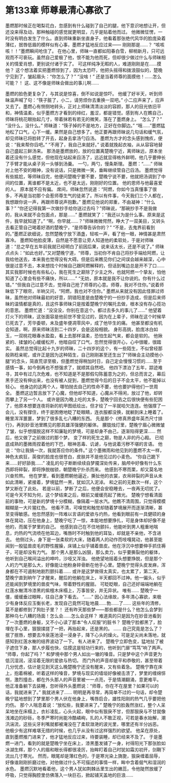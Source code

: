 # 第133章 师尊最清心寡欲了
墨燃那时候正在喝梨花白，忽感到有什么碰到了自己的腿，他下意识地想让开，但还没来得及动，那种触碰的感觉就更明显，几乎是贴着他而过。
他微微怔愣，一时没有明白发生了什么。直到师昧重新坐直身子，他看着那张绝代风华的脸庞染着薄红，抿唇低眉的模样似有心事，墨燃才猛地反应过来——
刚刚那是……？
“咳咳咳！！”墨燃瞬间呛住了。
在他心里，师昧一直都如阳春白雪，柳梢新月，只可远观而不可亵玩。虽然自己爱极了他，恨不能为他而死，但却很少做过什么与师昧相关的情爱肖想，更别说付诸于实了。
可这样纯净无暇的人，难道刚刚是在……摸他？
这个想法着实把墨燃惊到了，因为太恐吓，他把头摇得和拨浪鼓似的，楚晚宁见到了，皱起眉头：“你怎么了？”
“没啥！”
还是当着师尊的面摸他！……怎么可能？！
这、这不像是师昧会做出的事儿啊……

墨燃的脸色更复杂了，与其说是惊喜，倒不如说是惊吓。
他缓了好半天，听到师昧温声喊了句：“筷子脏了，小二，请劳烦你去重换一双吧。”
小二应声来了，应声又去了。墨燃心有恻侧地转头，正对上师昧清清淡淡的容颜，那人的目光依旧平和，神情温柔，似乎墨燃方才看到的绯红，羞涩，都是错觉。感到有人在瞧自己，师昧将桃花眼抬起几寸，带着抹若有若无的微笑，落在了墨燃身上。
“怎么了？”
“没什么，没什么。”
师昧道：“筷子掉的不是地方，正好在你脚边。”
“哦……”墨燃猛地松了口气，心下一缓。果然是自己想多了。他正要再跟师昧说几句话和缓气氛，却见师昧已将脸转了开去，起身去拿汤勺舀汤。
墨燃为方才的念头感到愧疚，便说：“我来帮你舀吧。”
“不用了，我自己来就好。”
说着就挽起衣袖，从从容容地替自己盛起三鲜汤来。
那汤是墨燃放的，放的位置离楚晚宁近，离师昧远，原本坐着还没有什么感觉，但他现在站起来舀汤了，远近就显得格外鲜明，他几乎要伸长了手臂才能从桌子另一头够到汤羹。
一勺，两勺，慢条斯理。
墨燃：“……”
师昧对上他不安的眼神，没有说话，只是微微一笑，垂眸继续管自己舀汤。
墨燃觉得有些尴尬，等师昧舀完，他便问楚晚宁要不要，楚晚宁说不要，他就把汤调到了中间的位置，离谁都不是太近，也不是太远，刚刚好的位置。
他的恩师与他最喜爱的人。
原本就不应有偏。
席间，师昧忽然说道：“阿燃，你如今当真懂事了很多，不再是当初那个会惹师尊生气的徒弟了。所以有件事，今天我们三个人都在，我想跟你说一声，再跟师尊说声抱歉。”
墨燃见他说的郑重，不由凝神：“什么事？”
“你还记得我第一次做抄手给你送过去吗？”师昧说，“那碗抄手不是我做的，我从来就不会包面点，那是……”
墨燃就笑了：“我还以为是什么事。原来是这件，我早就知道了。”
“啊，你早就……？”师昧微微愕然，睁大了一双美目，又转头去看正管自己喝着好酒的楚晚宁，“是师尊告诉你的？”
“不是，去鬼界前看到的。”墨燃正欲细说，忽然楚晚宁放下酒盏，轻咳一声，看了他一眼，神情甚是肃然寡冷。
墨燃知他脸皮薄，自然是不愿意让旁人知道他的柔软处，于是对师昧道：“总之早在五年前我就已经明白了前因后果，说来话太长，还是不说了。”
师昧点点头：“如此也好。”又对楚晚宁道，“师尊，当初你不肯自己将抄手端给阿燃，让我给他送去，本来我也觉得没有大碍。但是后来瞧见你们之间误会越来越深，心中很是过意不去，本来想找个时候自己跟阿燃解释的，但话到嘴边总是开不了口……其实我那时候也有些私心，我在死生之巅除了少主之外，也就阿燃一个挚友，怕他知道了心里会有些不痛快，所以……”
“无妨，原本就是我不让你说的。你有什么过错。”
“但我自己过意不去，觉得自己抢了师尊的心意。师尊，我对不住你。”说着师昧低下了眼帘，半晌又问，“阿燃，我也对不住你。”
墨燃从来就没有因此怪罪过师昧，虽然他对师昧最初的好意，阴错阳差是由楚晚宁的一份抄手造成，但是后来师昧的温情都是真的，且这件事师昧只是按着楚晚宁的嘱托去做，根本没有存心揽功的意思。
墨燃忙道：“没没没，你别在意这个。都过去多久的事儿了……”
他望着灯火下的师昧，这张面容是他前世不曾见过的，因为在上辈子，师昧在这个时候早已死去了，芳华委顿，未及盛年便凋零风中，成了他毕生的痛。
他甚至都没有机会知道，啊，原来师昧活到二十四岁，会是这般相貌。
身形高挑，脸庞冰白如玉，一双桃花眼春水盈盈，看上去那样温柔，恐怕生起气来，都会是软的。
他揪紧的、揉皱的心缓缓松开，他暗自叹了口气，忽然觉得很开心，心中很暖，很踏实。
虽然总觉得比起十九岁的师昧，二十四岁的这个，有一些陌生，不似曾经那般熟稔亲昵，或许正是因为这种陌生，自己刚刚甚至还生出了“师昧会主动摸他小腿”的念头，简直荒谬至极，但墨燃觉得稍加时日，自己定会慢慢习惯的……至于感情一事，如今倒再也不想强求了，就顺其自然吧。
他四下漂泊了五年，踪迹难寻，其中有过几次危难，也不知道是不是那假勾陈蓄意为之的，但总而言之，幕后黑手还没有伸出来，也没有被人捉到，墨燃觉得今后的日子不会太平，他不能掉以轻心。
他身边的这两个人，哪怕抛去自己的性命不要，他也要护得他们一世周全。
墨燃这边暂且放下了心魔，但他却不知道，心魔从不得闲，放过了他，却转而攀上了另一个人。
或许是因为晚上吃的太多，楚晚宁回去之后很快便有些犯困了，他原本想要连夜将新的机甲图纸绘出，但才绘了一半就哈欠连连。他强撑了一会儿，没有撑住，终于是困倦地眨了眨眼睛，连衣服都没换，就躺到床上睡着了。
睡里浑浑噩噩，梦到了很多乱七八糟的东西。
先是那个《修真界盛年英杰尺寸排行》，再到妙音池里瞧见的那具雄浑强健的躯体。
朦胧烛灯里，楚晚宁眉心微微皱了皱，似乎想摆脱这样不知廉耻的梦境，可是却身不由己，逐渐陷得更深……
然后，他又做了之前做过的那个梦。
变了样的死生之巅，物是人非的丹心殿。
已彻底成熟的墨微雨捏着他的下巴，眼神恶毒、讥谑，与他说着污秽不堪的言语。
他说：“你让我搞一次，我就答应你的条件。”
这个墨微雨和他见到的墨燃不太一样，神色太疯狂，英俊的脸庞也很苍白，皮肤并不是他见过的小麦色。
“你自己跪下来……好好舔我……”
凌乱的句子断断续续自梦魇深处传来，脑颅中好像有什么东西即将碎裂，即将挣脱枷锁，朝楚晚宁扑杀而来。
他感到不寒而栗，却又莫名地兴奋煎熬。
他在梦里，看到墨燃朝他逼近，撕扯他的衣裳，衣帛碎裂的声音从未如此清晰，紧接着，梦境猛然一黑，犹如沉入泥淖。
和之前的无数次一样，这个梦又断在了此处。
若是以前，梦断了之后，他便会安稳睡去，一夜再无叨扰了。可是今天不知为何，这个梦结束之后，眼前又缓缓亮起了微光。
楚晚宁想看清面前的事物，可是新的梦境十分模糊，像隔着一层水汽。他瞧不清周围，只觉得模模糊糊是一大片猩红色。
他看不清，可嗅觉和触觉却随着梦境展开而逐渐清晰，甚至变得敏感。他忽然感到一阵难以言语的爱欲与灼热，他看到眼前有一具健硕的身体在晃动，压在他身上，楚晚宁吃了一惊，本能地想要挣扎，可是身体却好像不是他的，而属于梦里的自己。
他感到自己在不住地颤抖，他能听到男人粗重地喘息，灼热的气流喷在他耳边，嘴唇时不时触到他的耳坠，却就是不亲他，不含进去。
他侧过头，身下是一张柔软的大床，随着两人的动作而吱嘎晃动，他甚至能闻到一股猛兽皮毛的野性腥臊，床铺上似乎铺着兽皮。他在浮沉中想要伸手抓住褥子，可是却没有力气。
那个男人是那么凶狠，那么卖力，似乎要撕裂他的躯体，他听到自己喉间溢出的呻吟，沙哑又浑浊。
他绝望地摇着头想要挣脱，但是那个人的力气是那么大，好像能让他粉身碎骨断在他手心里。楚晚宁觉得头皮发麻，浑身都在不可遏制地剧烈颤抖着……
或许是这梦做得太真实，也太累了，第二天，楚晚宁直到晌午了才醒来，醒后的他躺在床上，半天都回不过神。他一偏头，似乎还能闻到梦境里的兽皮气味，带着野性的腥甜。
可眨眨眼，自己还好端端地躺在红莲水榭清冷漆黑的紫檀木床榻上，万事皆安，并无异状。
唯有……
楚晚宁一僵，缓缓垂过眼眸，往自己身下看去。
“……”
因心法缘故，多年清心寡欲，来极少有身体反应玉衡长老，发现自己竟然可耻地晨……勃……了……
这些年的清修，莫不是都修到了狗肚子里？！
还有昨天那些梦——那些都是什么？他怎么会梦到那种乌七八糟的场面！怎么会……怎么会这样？
难道真的只是因为在妙音池看到了一次墨燃的身躯，又不小心读了那本“令人叹服”的脏书？
楚晚宁脸都黑了，脸埋在手心里，狠狠揉搓了一把，再抬起来，还是黑的。
……
自己究竟是怎么了？
抿了抿唇，想要去冷泉莲池浸一浸身子，降下心头的燥火。可是足尖尚未落地，就感知到红莲水榭的结界波动了一下。
有人进来了。
楚晚宁立即色变，猛地扯了被子遮住下身，那人步履也快，估摸这是轻功行来的，他听到门扉“笃笃”响了两声。
“师尊，你起了吗？”
和梦境中那个男人如出一辙的嗓音。只是梦中这个声音更为低沉湿润，浸淫着无限的爱欲与热切。
而门外的声音却是平和恭敬的，甚至带着几分忧虑，估计是见到天这么晚楚晚宁还没有醒来，又有些着急。
楚晚宁靠在床上，抱着棉被，听着这样的嗓音，梦境与现实的墙垣好像被击溃了，梦里的缠绵悱恻，激烈撞击，都在外头那人的声音里被一一点亮，于是情潮翻涌，意更难平。
他正准备躺下去装睡，忽听得外头墨燃说：“师尊，你在不在屋里？如果可以的话，我就进来了。”
我就进来了……
明明是再寻常，再简单不过的一句话，却令楚晚宁猛地想到了梦里那个男人伏在他身上，嘴唇启合，雄性阳刚的热气几乎要把他灼伤。
那个人喘息着说：“放松些，我要进来了。”
楚晚宁的脸轰然涨红，整个人呆呆地坐在床榻上，衣衫凌乱，心头火起，眼中似有狠戾不甘，但那狠戾与不甘就像浅滩边的砂砾，冬季严寒时尚能冷酷嶙峋，扎的人不敢正视，可若是春水始解，潮汛湍流，这些尖牙利嘴就都被淹没在了柔软潋滟的波光里，哪里还有半分凶恶。
他极少有这样难堪无措的时候，也几乎从没有过这样强烈的欲望。
他呆在原处，直到墨燃推门进来了，他才猛地反应过来，待要装睡，却已经来不及了。
于是墨燃一进门，看到的就是楚晚宁坐在床上，漆黑墨发铺了一身，衬得阳光下那张脸如冰湖生辉，那个人的眉和眼长得都很凌厉，抬眸盯着自己时犹如霜刃初开，剑鞘下流出几寸寒光。
然而，眼尾却是薄红色的，于是寒光染上旖旎，狠戾缠着屈辱，好像谁刚刚折磨过他，对他做过什么不可描述的事情一样，眸中含着倔气和湿润的水色。
墨燃沉默地看着他，这个男人犹如荆棘丛里生出的嫩蕊，令他陡然放缓了呼吸，只觉得胸腔里仿佛落入一块巨石，掀起铺天盖地的巨浪……
